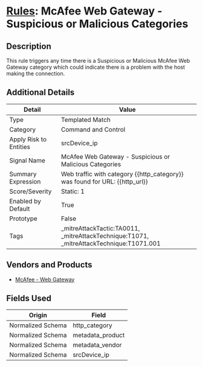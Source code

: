 # [Rules](README.md): McAfee Web Gateway - Suspicious or Malicious Categories

## Description
This rule triggers any time there is a Suspicious or Malicious McAfee Web Gateway category which could indicate there is a problem with the host making the connection.

## Additional Details
|Detail|Value|
|----|----|
|Type|Templated Match|
|Category|Command and Control|
|Apply Risk to Entities|srcDevice_ip|
|Signal Name|McAfee Web Gateway - Suspicious or Malicious Categories|
|Summary Expression|Web traffic with category {{http_category}} was found for URL: {{http_url}}|
|Score/Severity|Static: 1|
|Enabled by Default|True|
|Prototype|False|
|Tags|_mitreAttackTactic:TA0011, _mitreAttackTechnique:T1071, _mitreAttackTechnique:T1071.001|
## Vendors and Products
- [McAfee - Web Gateway](../products/003d35b3-3ba8-4e93-8776-e5810b4e243e.md)


## Fields Used

|Origin|Field|
|----|----|
|Normalized Schema|http_category|
|Normalized Schema|metadata_product|
|Normalized Schema|metadata_vendor|
|Normalized Schema|srcDevice_ip|


